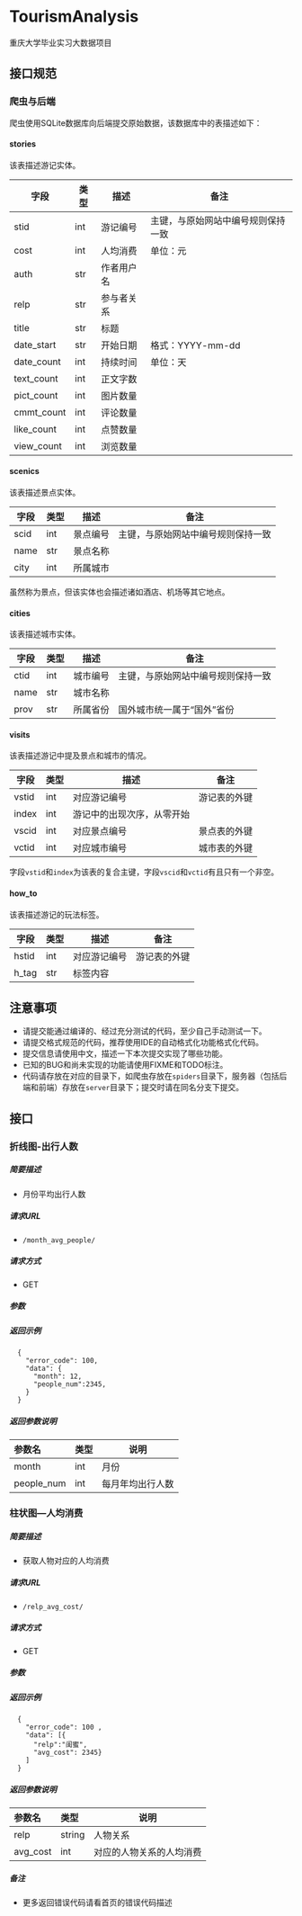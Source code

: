 # TourismAnalysis
重庆大学毕业实习大数据项目

## 接口规范

### 爬虫与后端

爬虫使用SQLite数据库向后端提交原始数据，该数据库中的表描述如下：

#### stories

该表描述游记实体。

| 字段       | 类型 | 描述       | 备注                               |
| ---------- | ---- | ---------- | ---------------------------------- |
| stid       | int  | 游记编号   | 主键，与原始网站中编号规则保持一致 |
| cost       | int  | 人均消费   | 单位：元                           |
| auth       | str  | 作者用户名 |                                    |
| relp       | str  | 参与者关系 |                                    |
| title      | str  | 标题       |                                    |
| date_start | str  | 开始日期   | 格式：YYYY-mm-dd                   |
| date_count | int  | 持续时间   | 单位：天                           |
| text_count | int  | 正文字数   |                                    |
| pict_count | int  | 图片数量   |                                    |
| cmmt_count | int  | 评论数量   |                                    |
| like_count | int  | 点赞数量   |                                    |
| view_count | int  | 浏览数量   |                                    |

#### scenics

该表描述景点实体。

| 字段 | 类型 | 描述     | 备注                               |
| ---- | ---- | -------- | ---------------------------------- |
| scid | int  | 景点编号 | 主键，与原始网站中编号规则保持一致 |
| name | str  | 景点名称 |                                    |
| city | int  | 所属城市 |                                    |

虽然称为景点，但该实体也会描述诸如酒店、机场等其它地点。

#### cities

该表描述城市实体。

| 字段 | 类型 | 描述     | 备注                               |
| ---- | ---- | -------- | ---------------------------------- |
| ctid | int  | 城市编号 | 主键，与原始网站中编号规则保持一致 |
| name | str  | 城市名称 |                                    |
| prov | str  | 所属省份 | 国外城市统一属于“国外”省份         |

#### visits

该表描述游记中提及景点和城市的情况。

| 字段  | 类型 | 描述                       | 备注         |
| ----- | ---- | -------------------------- | ------------ |
| vstid | int  | 对应游记编号               | 游记表的外键 |
| index | int  | 游记中的出现次序，从零开始 |              |
| vscid | int  | 对应景点编号               | 景点表的外键 |
| vctid | int  | 对应城市编号               | 城市表的外键 |

字段`vstid`和`index`为该表的复合主键，字段`vscid`和`vctid`有且只有一个非空。

#### how_to

该表描述游记的玩法标签。

| 字段  | 类型 | 描述         | 备注         |
| ----- | ---- | ------------ | ------------ |
| hstid | int  | 对应游记编号 | 游记表的外键 |
| h_tag | str  | 标签内容     |              |

## 注意事项

- 请提交能通过编译的、经过充分测试的代码，至少自己手动测试一下。
- 请提交格式规范的代码，推荐使用IDE的自动格式化功能格式化代码。
- 提交信息请使用中文，描述一下本次提交实现了哪些功能。
- 已知的BUG和尚未实现的功能请使用FIXME和TODO标注。
- 代码请存放在对应的目录下，如爬虫存放在`spiders`目录下，服务器（包括后端和前端）存放在`server`目录下；提交时请在同名分支下提交。





## 接口 

### 折线图-出行人数


##### 简要描述

- 月份平均出行人数

##### 请求URL
- ` /month_avg_people/ `
##### 请求方式
- GET 

##### 参数



##### 返回示例 

``` 
  {
    "error_code": 100,
    "data": {
      "month": 12,
      "people_num":2345,
    }
  }
```

##### 返回参数说明 

| 参数名     | 类型 | 说明             |
| :--------- | :--- | ---------------- |
| month      | int  | 月份             |
| people_num | int  | 每月年均出行人数 |



### 柱状图—人均消费


##### 简要描述

- 获取人物对应的人均消费

##### 请求URL
- ` /relp_avg_cost/ `
##### 请求方式
- GET 

##### 参数

##### 返回示例 

``` 
  {
    "error_code": 100 ,
    "data": [{
      "relp":"闺蜜",
      "avg_cost": 2345}
	]
  }
```

##### 返回参数说明 

| 参数名   | 类型   | 说明                     |
| :------- | :----- | ------------------------ |
| relp     | string | 人物关系                 |
| avg_cost | int    | 对应的人物关系的人均消费 |

##### 备注 

- 更多返回错误代码请看首页的错误代码描述


